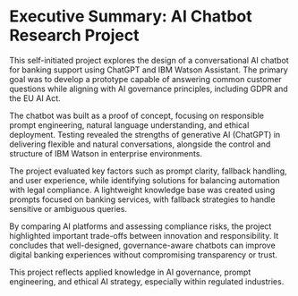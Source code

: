 # Executive Summary: AI Chatbot Research Project

This self-initiated project explores the design of a conversational AI chatbot for banking support using ChatGPT and IBM Watson Assistant. The primary goal was to develop a prototype capable of answering common customer questions while aligning with AI governance principles, including GDPR and the EU AI Act.

The chatbot was built as a proof of concept, focusing on responsible prompt engineering, natural language understanding, and ethical deployment. Testing revealed the strengths of generative AI (ChatGPT) in delivering flexible and natural conversations, alongside the control and structure of IBM Watson in enterprise environments.

The project evaluated key factors such as prompt clarity, fallback handling, and user experience, while identifying solutions for balancing automation with legal compliance. A lightweight knowledge base was created using prompts focused on banking services, with fallback strategies to handle sensitive or ambiguous queries.

By comparing AI platforms and assessing compliance risks, the project highlighted important trade-offs between innovation and responsibility. It concludes that well-designed, governance-aware chatbots can improve digital banking experiences without compromising transparency or trust.

This project reflects applied knowledge in AI governance, prompt engineering, and ethical AI strategy, especially within regulated industries.
